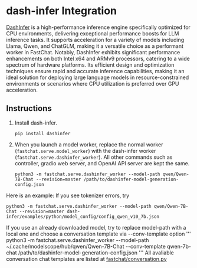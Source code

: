 # dash-infer Integration
[DashInfer](https://github.com/modelscope/dash-infer) is a high-performance inference engine specifically optimized for CPU environments, delivering exceptional performance boosts for LLM inference tasks. It supports acceleration for a variety of models including Llama, Qwen, and ChatGLM, making it a versatile choice as a performant worker in FastChat. Notably, DashInfer exhibits significant performance enhancements on both Intel x64 and ARMv9 processors, catering to a wide spectrum of hardware platforms. Its efficient design and optimization techniques ensure rapid and accurate inference capabilities, making it an ideal solution for deploying large language models in resource-constrained environments or scenarios where CPU utilization is preferred over GPU acceleration.

## Instructions
1. Install dash-infer.
    ```
    pip install dashinfer
    ```

2. When you launch a model worker, replace the normal worker (`fastchat.serve.model_worker`) with the dash-infer worker (`fastchat.serve.dashinfer_worker`). All other commands such as controller, gradio web server, and OpenAI API server are kept the same.
   ```
   python3 -m fastchat.serve.dashinfer_worker --model-path qwen/Qwen-7B-Chat --revision=master /path/to/dashinfer-model-generation-config.json
   ```
Here is an example:
   If you see tokenizer errors, try
   ```
   python3 -m fastchat.serve.dashinfer_worker --model-path qwen/Qwen-7B-Chat --revision=master dash-infer/examples/python/model_config/config_qwen_v10_7b.json
   ```

   If you use an already downloaded model, try to replace model-path with a local one and choose a conversation template via --conv-template option
   '''
   python3 -m fastchat.serve.dashinfer_worker --model-path ~/.cache/modelscope/hub/qwen/Qwen-7B-Chat --conv-template qwen-7b-chat /path/to/dashinfer-model-generation-config.json
   '''
   All avaliable conversation chat templates are listed at [fastchat/conversation.py](../fastchat/conversation.py)
